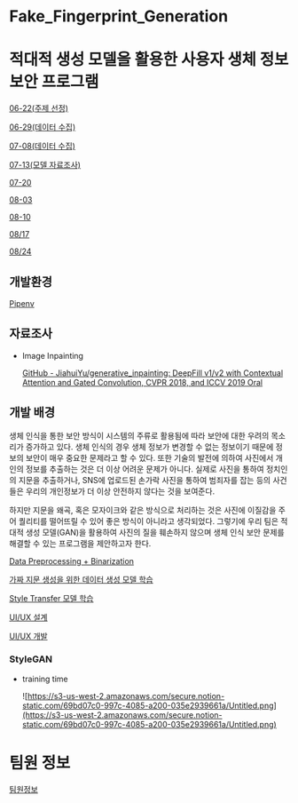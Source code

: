 # Fake_Fingerprint_Generation


# 적대적 생성 모델을 활용한 사용자 생체 정보 보안 프로그램

[06-22(주제 선정)](https://www.notion.so/06-22-d54639c54f7f478ab5e7ed08615274a8)

[06-29(데이터 수집)](https://www.notion.so/06-29-80bd136d887b4b5b85f39cce8ac8bfe7)

[07-08(데이터 수집)](https://www.notion.so/07-08-f2c1a7472fde40fc98f070b135e641a7)

[07-13(모델 자료조사)](https://www.notion.so/07-13-e4e4759dcebe4507991400d1eafddd67)

[07-20](https://www.notion.so/07-20-29662c2712014b67852f4278f5aa4449)

[08-03](https://www.notion.so/08-03-d101c7542d454711b7385c777257b374)

[08-10](https://www.notion.so/08-10-af6a1a4871a0429fb9e0e2b34888e5ac)

[08/17](https://www.notion.so/08-17-bcb0c3406029480baf197bf810f1b5e3)

[08/24](https://www.notion.so/08-24-5ae39c425187479593166bd3eb8466d6)

## 개발환경

[Pipenv](https://www.notion.so/Pipenv-1d539437a3194e5892f0e53d400ca3ae)

## 자료조사

- Image Inpainting

    [GitHub - JiahuiYu/generative_inpainting: DeepFill v1/v2 with Contextual Attention and Gated Convolution, CVPR 2018, and ICCV 2019 Oral](https://github.com/JiahuiYu/generative_inpainting)

## 개발 배경

생체 인식을 통한 보안 방식이 시스템의 주류로 활용됨에 따라 보안에 대한 우려의 목소리가 증가하고 있다. 생체 인식의 경우 생체 정보가 변경할 수 없는 정보이기 때문에 정보의 보안이 매우 중요한 문제라고 할 수 있다. 또한 기술의 발전에 의하여 사진에서 개인의 정보를 추출하는 것은 더 이상 어려운 문제가 아니다. 실제로 사진을 통하여 정치인의 지문을 추출하거나, SNS에 업로드된 손가락 사진을 통하여 범죄자를 잡는 등의 사건들은 우리의 개인정보가 더 이상 안전하지 않다는 것을 보여준다.

하지만 지문을 왜곡, 혹은 모자이크와 같은 방식으로 처리하는 것은 사진에 이질감을 주어 퀄리티를 떨어뜨릴 수 있어 좋은 방식이 아니라고 생각되었다. 그렇기에 우리 팀은 적대적 생성 모델(GAN)을 활용하여 사진의 질을 훼손하지 않으며 생체 인식 보안 문제를 해결할 수 있는 프로그램을 제안하고자 한다. 

[Data Preprocessing + Binarization](https://www.notion.so/Data-Preprocessing-Binarization-ef33cca1f1914bf3b07603f5717653b6)

[가짜 지문 생성을 위한 데이터 생성 모델 학습](https://www.notion.so/c70a8f8aad6048b894e8e94a3e79c109)

[Style Transfer 모델 학습](https://www.notion.so/Style-Transfer-df7326043cd74c679ffe781fdddc3e03)

[UI/UX 설계](https://www.notion.so/UI-UX-0f09b8c9f12e4c4da86f3db426e4b29e)

[UI/UX 개발](https://www.notion.so/UI-UX-95fac379ad8549df93b7eb6da0e9c7ba)

### StyleGAN

- training time

    ![https://s3-us-west-2.amazonaws.com/secure.notion-static.com/69bd07c0-997c-4085-a200-035e2939661a/Untitled.png](https://s3-us-west-2.amazonaws.com/secure.notion-static.com/69bd07c0-997c-4085-a200-035e2939661a/Untitled.png)

# 팀원 정보

[팀원정보](https://www.notion.so/1c0ad1419f7b4b60bbc6c8f67aab90d1)
